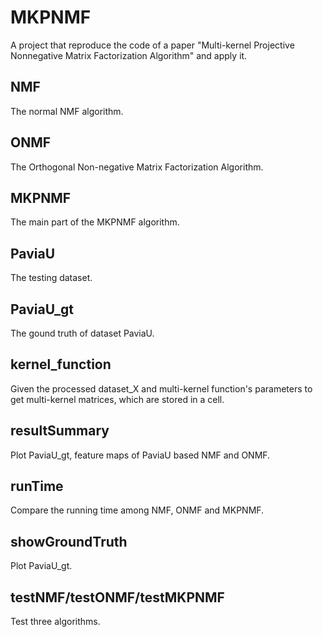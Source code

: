 # MKPNMF
A project that reproduce the code of a paper "Multi-kernel Projective Nonnegative Matrix Factorization Algorithm" and apply it.

## NMF
The normal NMF algorithm.

## ONMF
The Orthogonal Non-negative Matrix Factorization Algorithm.

## MKPNMF
The main part of the MKPNMF algorithm.

## PaviaU
The testing dataset.

## PaviaU_gt
The gound truth of dataset PaviaU.

## kernel_function
Given the processed dataset_X and multi-kernel function's parameters to get multi-kernel matrices, which are stored in a cell.

## resultSummary
Plot PaviaU_gt, feature maps of PaviaU based NMF and ONMF.

## runTime
Compare the running time among NMF, ONMF and MKPNMF.

## showGroundTruth
Plot PaviaU_gt.

## testNMF/testONMF/testMKPNMF
Test three algorithms.
